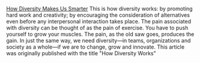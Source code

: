
[How Diversity Makes Us Smarter](https://www.scientificamerican.com/article/how-diversity-makes-us-smarter/)
This is how diversity works: by promoting hard work and creativity; by encouraging the consideration of alternatives even before any interpersonal interaction takes place. The pain associated with diversity can be thought of as the pain of exercise. You have to push yourself to grow your muscles. The pain, as the old saw goes, produces the gain. In just the same way, we need diversity—in teams, organizations and society as a whole—if we are to change, grow and innovate.
This article was originally published with the title "How Diversity Works"
